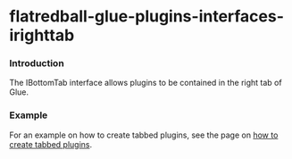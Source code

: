 # flatredball-glue-plugins-interfaces-irighttab

### Introduction

The IBottomTab interface allows plugins to be contained in the right tab of Glue.

### Example

For an example on how to create tabbed plugins, see the page on [how to create tabbed plugins](../frb/docs/index.php).
